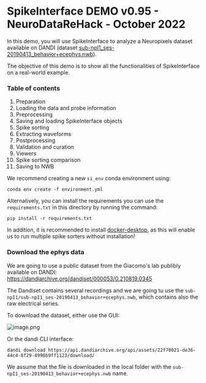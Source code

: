 # SpikeInterface DEMO v0.95 - NeuroDataReHack - October 2022


In this demo, you will use SpikeInterface to analyze a Neuropixels dataset available on DANDI (dataset [sub-npI1_ses-20190413_behavior+ecephys.nwb](https://dandiarchive.org/dandiset/000053/0.210819.0345/files?location=sub-npI1%2F)).

The objective of this demo is to show all the functionalities of SpikeInterface on a real-world example.


### Table of contents

1. Preparation
2. Loading the data and probe information
3. Preprocessing
4. Saving and loading SpikeInterface objects
5. Spike sorting
6. Extracting waveforms
7. Postprocessing
8. Validation and curation
9. Viewers
10. Spike sorting comparison
11. Saving to NWB


We recommend creating a new `si_env` conda environment using:

`conda env create -f environment.yml`


Alternatively, you can install the requirements you can use the `requirements.txt` in this directory by running the command:

`pip install -r requirements.txt`

In addition, it is recommended to install [docker-desktop](https://www.docker.com/products/docker-desktop/), as this will enable us to run 
multiple spike sorters without installation!


### Download the ephys data

We are going to use a public dataset from the Giacomo's lab publibly available on DANDI: https://dandiarchive.org/dandiset/000053/0.210819.0345

The Dandiset contains several recordings and we are going tu use the `sub-npI1/sub-npI1_ses-20190413_behavior+ecephys.nwb`, which contains also the raw electrical series. 

To download the dataset, either use the GUI:

![image.png](attachment:image.png)

Or the dandi CLI interface:

```
dandi download https://api.dandiarchive.org/api/assets/22f70021-de36-44c4-8f29-4998b9ff1123/download/
```

We assume that the file is downloaded in the local folder with the `sub-npI1_ses-20190413_behavior+ecephys.nwb` name.